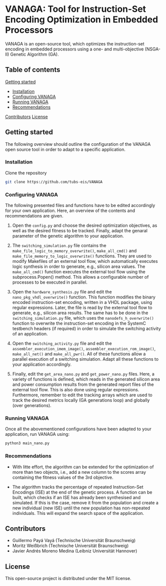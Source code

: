 # VANAGA: Tool for Instruction-Set Encoding Optimization in Embedded Processors

VANAGA is an open-source tool, which optimizes the instruction-set encoding in embedded processors using a one- and multi-objective (NSGA-II) Genetic Algorithm (GA).

## Table of contents

[Getting started](#Getting-started)

- [Installation](#Installation)
- [Configuring VANAGA](#Configuring-VANAGA)
- [Running VANAGA](#Running-VANAGA)
- [Recommendations](#Recommendations)

[Contributors](#Contributors)
[License](#License)

## Getting started

The following overview should outline the configuration of the VANAGA open source tool in order to adapt to a specific application.

### Installation

Clone the repository

```bash
git clone https://github.com/tubs-eis/VANAGA
```

### Configuring VANAGA

The following presented files and functions have to be edited accordingly for your own application. Here, an overview of the contents and recommendations are given.

1. Open the `config.py` and choose the desired optimization objectives, as well as the desired fitness to be tracked. Finally, adapt the genaral parameter of the genetic algorithm to your application.

2. The `switching_simulation.py` file contains the `make_file_logic_to_memory_overwrite()`, `make_all_cmd()` and `make_file_memory_to_logic_overwrite()` functions. They are used to modify Makefiles of an external tool flow, which automatically executes logic synthesis in order to generate, e.g., silicon area values. The `make_all_cmd()` function executes the external tool flow using the subprocess.Popen() method. This allows a configurable number of processes to be executed in parallel.

3. Open the `hardware_synthesis.py` file and edit the `nano_pkg_vhdl_overwrite()` function. This function modifies the binary encoded instruction-set encoding, written in a VHDL package, using regular expressions. Later, the file is read by the external tool flow to generate, e.g., silicon area results. The same has to be done in the `switching_simulation.py` file, which uses the `nanodefs_h_overwrite()` function to overwrite the instruction-set encoding in the SystemC testbench headers (if required) in order to simulate the switching activity of an application.

4. Open the `switching_activity.py` file and edit the `assembler_execution_imem_image()`, `assembler_execution_rom_image()`, `make_all_net()` and `make_all_pwr()`. All of these functions allow a parallel execution of a switching simulation. Adapt all these functions to your application accordingly.

5. Finally, edit the `get_area_nano.py` and `get_power_nano.py` files. Here, a variety of functions is defined, which reads in the generated silicon area and power consumption results from the generated report files of the external tool flow. This is also done using regular expressions. Furthermore, remember to edit the tracking arrays which are used to track the desired metrics locally (GA generations loop) and globally (over generations).

### Running VANAGA

Once all the abovementioned configurations have been adapted to your application, run VANAGA using:

```bash
python3 main_nano.py
```

### Recommendations

- With litte effort, the algorithm can be extended for the optimization of more than two objects, i.e., add a new column to the scores array containing the fitness values of the 3rd objective.

- The algorithm tracks the percentage of repeated Instruction-Set Encodings (ISE) at the end of the genetic process. A function can be built, which checks if an ISE has already been synthesised and simulated. If this is the case, remove it from the population and create a new individual (new ISE) until the new population has non-repeated individuals. This will expand the search space of the application.

## Contributors

- Guillermo Payá Vayá (Technische Universität Braunschweig)
- Moritz Weißbrich (Technische Universität Braunschweig)
- Javier Andrés Moreno Medina (Leibniz Universität Hannover)

## License

This open-source project is distributed under the MIT license.
